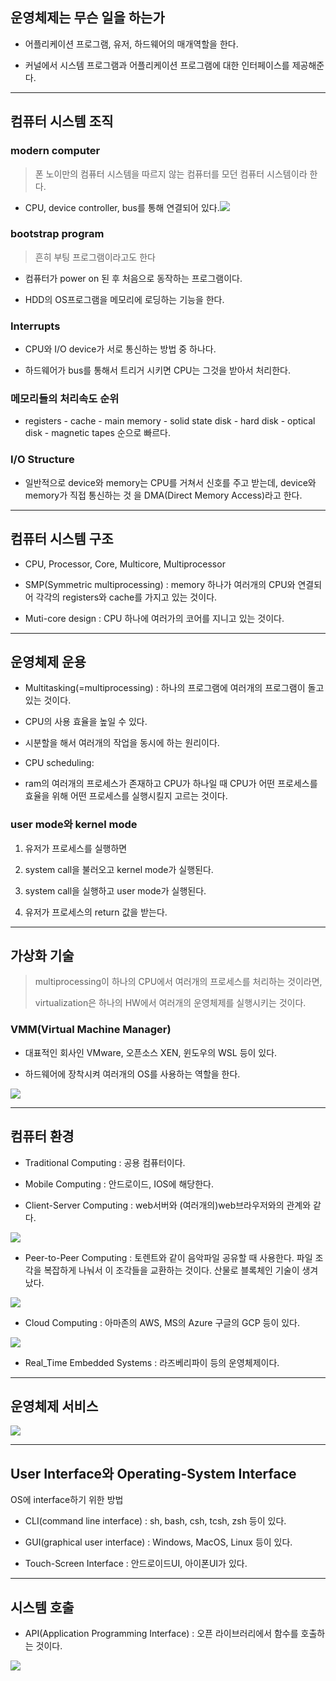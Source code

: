 ## 운영체제는 무슨 일을 하는가

- 어플리케이션 프로그램, 유저, 하드웨어의 매개역할을 한다.

- 커널에서 시스템 프로그램과 어플리케이션 프로그램에 대한 인터페이스를 제공해준다.

---

## 컴퓨터 시스템 조직

### modern computer

> 폰 노이만의 컴퓨터 시스템을 따르지 않는 컴퓨터를 모던 컴퓨터 시스템이라 한다.

- CPU, device controller, bus를 통해 연결되어 있다.![](C:\Users\user\AppData\Roaming\marktext\images\2023-03-08-20-44-14-image.png)

### bootstrap program

> 흔히 부팅 프로그램이라고도 한다

- 컴퓨터가 power on 된 후 처음으로 동작하는 프로그램이다.

- HDD의 OS프로그램을 메모리에 로딩하는 기능을 한다.

### Interrupts

- CPU와 I/O device가 서로 통신하는 방법 중 하나다.

- 하드웨어가 bus를 통해서 트리거 시키면 CPU는 그것을 받아서 처리한다.

### 메모리들의 처리속도 순위

- registers - cache - main memory - solid state disk - hard disk - optical disk - magnetic tapes 순으로 빠르다.

### I/O Structure

- 일반적으로 device와 memory는 CPU를 거쳐서 신호를 주고 받는데, device와 memory가 직접 통신하는 것 을 DMA(Direct Memory Access)라고 한다.

---

## 컴퓨터 시스템 구조

- CPU, Processor, Core, Multicore, Multiprocessor

- SMP(Symmetric multiprocessing) : memory 하나가 여러개의 CPU와 연결되어 각각의 registers와 cache를 가지고 있는 것이다.

- Muti-core design : CPU 하나에 여러가의 코어를 지니고 있는 것이다.

---

## 운영체제 운용

- Multitasking(=multiprocessing) : 하나의 프로그램에 여러개의 프로그램이 돌고 있는 것이다.

- CPU의 사용 효율을 높일 수 있다.

- 시분할을 해서 여러개의 작업을 동시에 하는 원리이다.

- CPU scheduling:

- ram의 여러개의 프로세스가 존재하고 CPU가 하나일 때 CPU가 어떤 프로세스를 효율을 위해 어떤 프로세스를 실행시킬지 고르는 것이다.

### user mode와 kernel mode

1. 유저가 프로세스를 실행하면

2. system call을 불러오고 kernel mode가 실행된다.

3. system call을 실행하고 user mode가 실행된다.

4. 유저가 프로세스의 return 값을 받는다.

---

## 가상화 기술

> multiprocessing이 하나의 CPU에서 여러개의 프로세스를 처리하는 것이라면,
> 
> virtualization은 하나의 HW에서 여러개의 운영체제를 실행시키는 것이다.

### VMM(Virtual Machine Manager)

- 대표적인 회사인 VMware, 오픈소스 XEN, 윈도우의 WSL 등이 있다.

- 하드웨어에 장착시켜 여러개의 OS를 사용하는 역할을 한다.

![](C:\Users\user\AppData\Roaming\marktext\images\2023-03-08-21-27-53-image.png)

---

## 컴퓨터 환경

- Traditional Computing : 공용 컴퓨터이다.

- Mobile Computing : 안드로이드, IOS에 해당한다.

- Client-Server Computing : web서버와 (여러개의)web브라우저와의 관계와 같다.

![](C:\Users\user\AppData\Roaming\marktext\images\2023-03-08-21-46-13-image.png)

- Peer-to-Peer Computing : 토렌트와 같이 음악파일 공유할 때 사용한다. 파일 조각을 복잡하게 나눠서 이 조각들을 교환하는 것이다. 산물로 블록체인 기술이 생겨났다.

![](C:\Users\user\AppData\Roaming\marktext\images\2023-03-08-21-46-25-image.png)

- Cloud Computing : 아마존의 AWS, MS의 Azure 구글의 GCP 등이 있다.

![](C:\Users\user\AppData\Roaming\marktext\images\2023-03-08-21-52-34-image.png)

- Real_Time Embedded Systems : 라즈베리파이 등의 운영체제이다.

---

## 운영체제 서비스

![](C:\Users\user\AppData\Roaming\marktext\images\2023-03-08-21-56-10-image.png)

---

## User Interface와 Operating-System Interface

OS에 interface하기 위한 방법

- CLI(command line interface) : sh, bash, csh, tcsh, zsh 등이 있다.

- GUI(graphical user interface) : Windows, MacOS, Linux 등이 있다.

- Touch-Screen Interface : 안드로이드UI, 아이폰UI가 있다.

---

## 시스템 호출

- API(Application Programming Interface) : 오픈 라이브러리에서 함수를 호출하는 것이다.

![](C:\Users\user\AppData\Roaming\marktext\images\2023-03-08-22-05-20-image.png)


